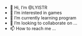 - 👋 Hi, I’m @LYISTR
- 👀 I’m interested in games
- 🌱 I’m currently learning program
- 💞️ I’m looking to collaborate on ...
- 📫 How to reach me ...

<!---
LYISTR/LYISTR is a ✨ special ✨ repository because its `README.md` (this file) appears on your GitHub profile.
You can click the Preview link to take a look at your changes.
--->
